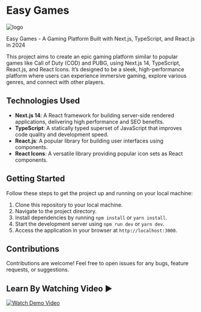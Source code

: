 # Easy Games

![logo](https://github.com/user-attachments/assets/a76097cd-b64d-49a3-bd50-0537cdbc3dae)

Easy Games - A Gaming Platform Built with Next.js, TypeScript, and React.js in 2024

This project aims to create an epic gaming platform similar to popular games like Call of Duty (COD) and PUBG, using Next.js 14, TypeScript, React.js, and React Icons. It’s designed to be a sleek, high-performance platform where users can experience immersive gaming, explore various genres, and connect with other players.

## Technologies Used
 - **Next.js 14**: A React framework for building server-side rendered applications, delivering high performance and SEO benefits.
 - **TypeScript**: A statically typed superset of JavaScript that improves code quality and development speed.
 - **React.js**: A popular library for building user interfaces using components.
 - **React Icons**: A versatile library providing popular icon sets as React components.


## Getting Started
Follow these steps to get the project up and running on your local machine:

1. Clone this repository to your local machine.
2. Navigate to the project directory.
3. Install dependencies by running `npm install` or `yarn install`.
4. Start the development server using `npm run dev` or `yarn dev`.
5. Access the application in your browser at `http://localhost:3000`.

## Contributions
Contributions are welcome! Feel free to open issues for any bugs, feature requests, or suggestions.

 

## Learn By Watching Video ▶️
[![Watch Demo Video](https://img.youtube.com/vi/agUmDwJ7ENE/maxresdefault.jpg)](https://www.youtube.com/watch?v=agUmDwJ7ENE)
